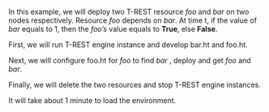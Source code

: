 <!--
 * @Descripttion: 
 * @Author: lzy
 * @Date: 2020-05-21 09:29:04
 * @LastEditors: lzy
 * @LastEditTime: 2020-05-27 15:19:00
--> 
In this example, we will deploy two T-REST resource *foo* and *bar* on two nodes
respectively. Resource *foo* depends on *bar*. At time t, if the value of *bar*
equals to 1, then the *foo’s* value equals to **True**, else **False**.

First, we will run T-REST engine instance and develop bar.ht and foo.ht.

Next, we will configure foo.ht for *foo* to find *bar* , deploy and get
*foo* and *bar*.

Finally, we will delete the two resources and stop T-REST engine instances.

It will take about 1 minute to load the environment.